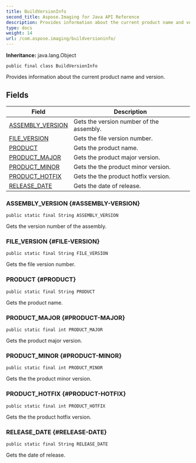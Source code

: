 ```yaml
---
title: BuildVersionInfo
second_title: Aspose.Imaging for Java API Reference
description: Provides information about the current product name and version.
type: docs
weight: 14
url: /com.aspose.imaging/buildversioninfo/
---
```

**Inheritance:**
java.lang.Object
```
public final class BuildVersionInfo
```

Provides information about the current product name and version.
## Fields

| Field | Description |
| --- | --- |
| [ASSEMBLY_VERSION](#ASSEMBLY-VERSION) | Gets the version number of the assembly. |
| [FILE_VERSION](#FILE-VERSION) | Gets the file version number. |
| [PRODUCT](#PRODUCT) | Gets the product name. |
| [PRODUCT_MAJOR](#PRODUCT-MAJOR) | Gets the product major version. |
| [PRODUCT_MINOR](#PRODUCT-MINOR) | Gets the the product minor version. |
| [PRODUCT_HOTFIX](#PRODUCT-HOTFIX) | Gets the the product hotfix version. |
| [RELEASE_DATE](#RELEASE-DATE) | Gets the date of release. |
### ASSEMBLY_VERSION {#ASSEMBLY-VERSION}
```
public static final String ASSEMBLY_VERSION
```


Gets the version number of the assembly.

### FILE_VERSION {#FILE-VERSION}
```
public static final String FILE_VERSION
```


Gets the file version number.

### PRODUCT {#PRODUCT}
```
public static final String PRODUCT
```


Gets the product name.

### PRODUCT_MAJOR {#PRODUCT-MAJOR}
```
public static final int PRODUCT_MAJOR
```


Gets the product major version.

### PRODUCT_MINOR {#PRODUCT-MINOR}
```
public static final int PRODUCT_MINOR
```


Gets the the product minor version.

### PRODUCT_HOTFIX {#PRODUCT-HOTFIX}
```
public static final int PRODUCT_HOTFIX
```


Gets the the product hotfix version.

### RELEASE_DATE {#RELEASE-DATE}
```
public static final String RELEASE_DATE
```


Gets the date of release.

